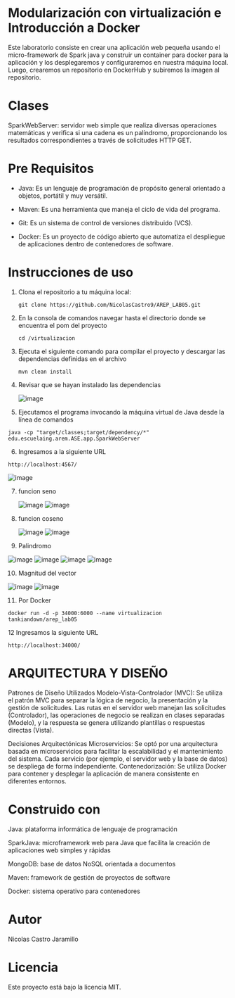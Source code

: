 # Modularización con virtualización e Introducción a Docker
Este laboratorio consiste en crear una aplicación web pequeña usando el micro-framework de Spark java y construir un container para docker para la aplicación y los desplegaremos y configuraremos en nuestra máquina local. Luego, crearemos un repositorio en DockerHub y subiremos la imagen al repositorio.
# Clases
SparkWebServer: servidor web simple que realiza diversas operaciones matemáticas y verifica si una cadena es un palíndromo, proporcionando los resultados correspondientes a través de solicitudes HTTP GET.
# Pre Requisitos
* Java: Es un lenguaje de programación de propósito general orientado a objetos, portátil y muy versátil.
  
* Maven: Es una herramienta que maneja el ciclo de vida del programa.
  
* Git: Es un sistema de control de versiones distribuido (VCS).
  
* Docker: Es un proyecto de código abierto que automatiza el despliegue de aplicaciones dentro de contenedores de software.

# Instrucciones de uso

1. Clona el repositorio a tu máquina local:
   ```
   git clone https://github.com/NicolasCastro9/AREP_LAB05.git
   ```
2. En la consola de comandos navegar hasta el directorio donde se encuentra el pom del proyecto
   ```
   cd /virtualizacion
   ```
3. Ejecuta el siguiente comando para compilar el proyecto y descargar las dependencias definidas en el archivo
   ```
   mvn clean install
   ```
4. Revisar que se hayan instalado las dependencias

   ![image](https://github.com/NicolasCastro9/AREP_LAB05/assets/98556822/5c5cd48b-1675-4605-80f3-415214a6f222)

5. Ejecutamos el programa invocando la máquina virtual de Java desde la línea de comandos
  ```
  java -cp "target/classes;target/dependency/*" edu.escuelaing.arem.ASE.app.SparkWebServer
  ```
6. Ingresamos a la siguiente URL
  ```
  http://localhost:4567/
  ```
![image](https://github.com/NicolasCastro9/AREP_LAB05/assets/98556822/587b24b3-baf6-4d73-a0fd-9725a3d6cf39)

7. funcion seno
   
   ![image](https://github.com/NicolasCastro9/AREP_LAB05/assets/98556822/b37cdee9-07e3-445c-b913-b84cf92fe80d)
   ![image](https://github.com/NicolasCastro9/AREP_LAB05/assets/98556822/28e3f110-747b-4291-986f-98d0067cd4ea)
8. funcion coseno
    
   ![image](https://github.com/NicolasCastro9/AREP_LAB05/assets/98556822/16a1ad48-084d-4790-978b-139b75a4ddf8)
   ![image](https://github.com/NicolasCastro9/AREP_LAB05/assets/98556822/9d114ba1-650e-4ea5-8a22-12d85e68e1a4)

   
10. Palindromo

 ![image](https://github.com/NicolasCastro9/AREP_LAB05/assets/98556822/c2a153af-7a70-48bd-a08e-6ee711789da5)
 ![image](https://github.com/NicolasCastro9/AREP_LAB05/assets/98556822/a1153b85-b798-4042-a203-e3d119fe6b1b)
 ![image](https://github.com/NicolasCastro9/AREP_LAB05/assets/98556822/1d35da3f-bf03-4cd5-97bb-0e822b450154)
 ![image](https://github.com/NicolasCastro9/AREP_LAB05/assets/98556822/4941d962-519d-4606-b87a-e4a596d0e4da)

10. Magnitud del vector

![image](https://github.com/NicolasCastro9/AREP_LAB05/assets/98556822/350b7d46-8097-4f0e-80f4-81b6f553d9bd)
![image](https://github.com/NicolasCastro9/AREP_LAB05/assets/98556822/a8755876-4e52-4373-a943-bb3d49f98807)

11. Por Docker
```
docker run -d -p 34000:6000 --name virtualizacion tankiandown/arep_lab05 
```
12 Ingresamos la siguiente URL
```
http://localhost:34000/
```

# ARQUITECTURA Y DISEÑO

Patrones de Diseño Utilizados
Modelo-Vista-Controlador (MVC): Se utiliza el patrón MVC para separar la lógica de negocio, la presentación y la gestión de solicitudes. Las rutas en el servidor web manejan las solicitudes (Controlador), las operaciones de negocio se realizan en clases separadas (Modelo), y la respuesta se genera utilizando plantillas o respuestas directas (Vista).

Decisiones Arquitectónicas
Microservicios: Se optó por una arquitectura basada en microservicios para facilitar la escalabilidad y el mantenimiento del sistema. Cada servicio (por ejemplo, el servidor web y la base de datos) se despliega de forma independiente.
Contenedorización: Se utiliza Docker para contener y desplegar la aplicación de manera consistente en diferentes entornos.


# Construido con

Java: plataforma informática de lenguaje de programación

SparkJava: microframework web para Java que facilita la creación de aplicaciones web simples y rápidas

MongoDB:  base de datos NoSQL orientada a documentos

Maven: framework de gestión de proyectos de software

Docker:  sistema operativo para contenedores


# Autor

Nicolas Castro Jaramillo


# Licencia

Este proyecto está bajo la licencia MIT.

